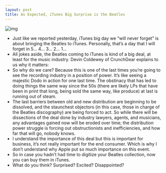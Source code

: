 ```yaml
---
layout: post
title: As Expected, iTunes Big Surprise is the Beatles
---
```

![img](http://media.idownloadblog.com/wp-content/uploads/2010/11/Beatles-on-iTunes.png)
* Just like we reported yesterday, iTunes big day we “will never forget” is about bringing the Beatles to iTunes. Personally, that’s a day that I will forget in 5… 4… 3… 2… 1…
* All jokes aside, the Beatles coming to iTunes is kind of a big deal, at least for the music industry. Devin Coldewey of CrunchGear explains to us why it matters:
* So why do we care? Because this is one of the last times you’re going to see the recording industry in a position of power. It’s like seeing a majestic Dodo in action for one last time. The obstinacy that has led to doing things the same way since the 50s (there are likely LPs that have been in print that long, being sold the same way, like produce) at last is running out of steam.
* The last barriers between old and new distribution are beginning to be dissolved, and the staunchest objectors (in this case, those in charge of the Beatles discography) are being forced to act. So while there will be dissections of the deal done by industry lawyers, agents, and musicians, any advantages gained now will be eroded over time; the distribution power struggle is forcing out obstructionists and inefficiencies, and how far that will go, nobody knows.
* I understand the importance of this deal but this is important for business, it’s not really important for the end consumer. Which is why I don’t understand why Apple put so much importance on this event.
* So in case you hadn’t had time to digitize your Beatles collection, now you can buy them in iTunes.
* What do you think? Surprised? Excited? Disappointed?

